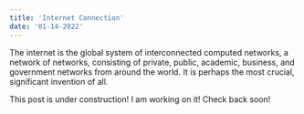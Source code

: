 ```yaml
---
title: 'Internet Connection'
date: '01-14-2022'
---
```


The internet is the global system of interconnected computed networks, a network of networks, consisting of private, public, academic, business, and government networks from around the world. It is perhaps the most crucial, significant invention of all.

This post is under construction! I am working on it! Check back soon!
